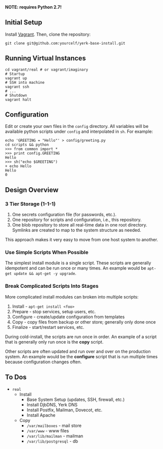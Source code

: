 **NOTE: requires Python 2.7!**

## Initial Setup

Install [Vagrant](http://vagrantup.com/). Then, clone the repository:

    git clone git@github.com:yourcelf/yerk-base-install.git

## Running Virtual Instances

    cd vagrant/real # or vagrant/imaginary
    # Startup
    vagrant up
    # SSH into machine
    vagrant ssh
    # ...
    # Shutdown
    vagrant halt

## Configuration

Edit or create your own files in the `config` directory. All variables will be
available python scripts under `config` and interpolated in `sh`. For example:

    echo 'GREETING = "Hello"' > config/greeting.py
    cd scripts && python
    >>> from common import *
    >>> print config.GREETING
    Hello
    >>> sh("echo $GREETING")
    + echo Hello
    Hello
    0

## Design Overview

### 3 Tier Storage (1-1-1)

1. One secrets configuration file (for passwords, etc.).
2. One repository for scripts and configuration, i.e., this repository.
3. One blob repository to store all real-time data in one root directory.
   Symlinks are created to map to the system structure as needed.

This approach makes it very easy to move from one host system to another.

### Use Simple Scripts When Possible

The simplest install module is a single script. These scripts are generally
idempotent and can be run once or many times. An example would be
`apt-get update && apt-get -y upgrade`.

### Break Complicated Scripts Into Stages

More complicated install modules can broken into multiple scripts:

1. Install   - `apt-get install <foo>`
2. Prepare   - stop services, setup users, etc.
3. Configure - create/update configuration from templates
4. Copy      - copy files from backup or other store; generally only done once
5. Finalize  - start/restart services, etc.

During cold-install, the scripts are run once in order. An example of a script
that is generally only run once is the **copy** script.

Other scripts are often updated and run over and over on the production system.
An example would be the **configure** script that is run multiple times because
configuration changes often.

## To Dos

- `real`
    - Install
        - Base System Setup (updates, SSH, firewall, etc.)
        - Install DjbDNS, Yerk DNS
        - Install Postfix, Mailman, Dovecot, etc.
        - Install Apache
    - Copy
        - `/var/mailboxes` - mail store
        - `/var/www` - www files
        - `/var/lib/mailman` - mailman
        - `/var/lib/postgresql` - db
